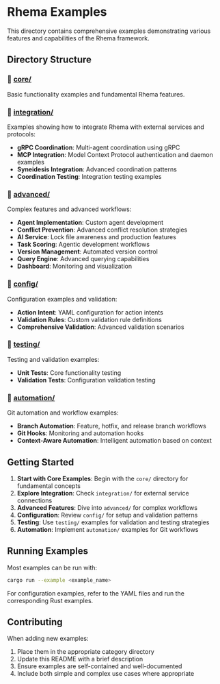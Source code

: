 # Rhema Examples

This directory contains comprehensive examples demonstrating various features and capabilities of the Rhema framework.

## Directory Structure

### 📁 [core/](./core/)
Basic functionality examples and fundamental Rhema features.

### 📁 [integration/](./integration/)
Examples showing how to integrate Rhema with external services and protocols:
- **gRPC Coordination**: Multi-agent coordination using gRPC
- **MCP Integration**: Model Context Protocol authentication and daemon examples
- **Syneidesis Integration**: Advanced coordination patterns
- **Coordination Testing**: Integration testing examples

### 📁 [advanced/](./advanced/)
Complex features and advanced workflows:
- **Agent Implementation**: Custom agent development
- **Conflict Prevention**: Advanced conflict resolution strategies
- **AI Service**: Lock file awareness and production features
- **Task Scoring**: Agentic development workflows
- **Version Management**: Automated version control
- **Query Engine**: Advanced querying capabilities
- **Dashboard**: Monitoring and visualization

### 📁 [config/](./config/)
Configuration examples and validation:
- **Action Intent**: YAML configuration for action intents
- **Validation Rules**: Custom validation rule definitions
- **Comprehensive Validation**: Advanced validation scenarios

### 📁 [testing/](./testing/)
Testing and validation examples:
- **Unit Tests**: Core functionality testing
- **Validation Tests**: Configuration validation testing

### 📁 [automation/](./automation/)
Git automation and workflow examples:
- **Branch Automation**: Feature, hotfix, and release branch workflows
- **Git Hooks**: Monitoring and automation hooks
- **Context-Aware Automation**: Intelligent automation based on context

## Getting Started

1. **Start with Core Examples**: Begin with the `core/` directory for fundamental concepts
2. **Explore Integration**: Check `integration/` for external service connections
3. **Advanced Features**: Dive into `advanced/` for complex workflows
4. **Configuration**: Review `config/` for setup and validation patterns
5. **Testing**: Use `testing/` examples for validation and testing strategies
6. **Automation**: Implement `automation/` examples for Git workflows

## Running Examples

Most examples can be run with:

```bash
cargo run --example <example_name>
```

For configuration examples, refer to the YAML files and run the corresponding Rust examples.

## Contributing

When adding new examples:
1. Place them in the appropriate category directory
2. Update this README with a brief description
3. Ensure examples are self-contained and well-documented
4. Include both simple and complex use cases where appropriate 